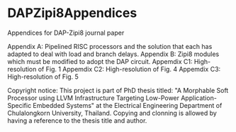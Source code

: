 # DAPZipi8Appendices
Appendices for DAP-Zipi8 journal paper 

Appendix A: Pipelined RISC processors and the solution that each has adapted to deal with load and branch delays.
Appendix B: Zipi8 modules which must be modified to adopt the DAP circuit.
Appemdix C1: High-resolution of Fig. 1
Appemdix C2: High-resolution of Fig. 4
Appemdix C3: High-resolution of Fig. 5


Copyright notice: This project is part of PhD thesis titled: "A Morphable Soft Processor using LLVM Infrastructure Targeting Low-Power Application-Specific Embedded Systems" at the Electrical Engineering Department of Chulalongkorn University, Thailand. Copying and clonning is allowed by having a reference to the thesis title and author.
